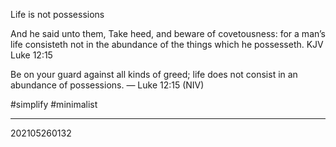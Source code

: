 Life is not possessions

And he said unto them, Take heed, and beware of covetousness: for a man’s life consisteth not in the abundance of the things which he possesseth.
KJV Luke 12:15

Be on your guard against all kinds of greed; life does not consist in an abundance of possessions. — Luke 12:15 (NIV)

#simplify
#minimalist 

---
202105260132 